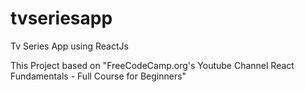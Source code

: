 # tvseriesapp
Tv Series App using ReactJs

This Project based on "FreeCodeCamp.org's Youtube Channel React Fundamentals - Full Course for Beginners"

